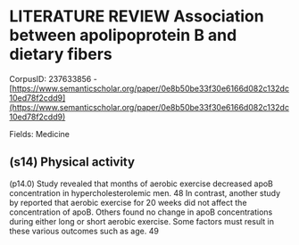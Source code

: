 # LITERATURE REVIEW Association between apolipoprotein B and dietary fibers

CorpusID: 237633856 - [https://www.semanticscholar.org/paper/0e8b50be33f30e6166d082c132dc10ed78f2cdd9](https://www.semanticscholar.org/paper/0e8b50be33f30e6166d082c132dc10ed78f2cdd9)

Fields: Medicine

## (s14) Physical activity
(p14.0) Study revealed that months of aerobic exercise decreased apoB concentration in hypercholesterolemic men. 48 In contrast, another study by reported that aerobic exercise for 20 weeks did not affect the concentration of apoB. Others found no change in apoB concentrations during either long or short aerobic exercise. Some factors must result in these various outcomes such as age. 49 
